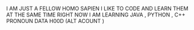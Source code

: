 I AM JUST A FELLOW HOMO SAPIEN 
I LIKE TO CODE AND LEARN THEM AT THE SAME TIME 
RIGHT NOW I AM LEARNING JAVA , PYTHON , C++ 
PRONOUN DATA H00D (ALT ACOUNT ) 
